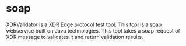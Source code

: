 soap
====

XDRValidator is a XDR Edge protocol test tool. This tool is a soap webservice built on Java technologies. This tool takes a soap request of XDR message to validates it and return validation results.

